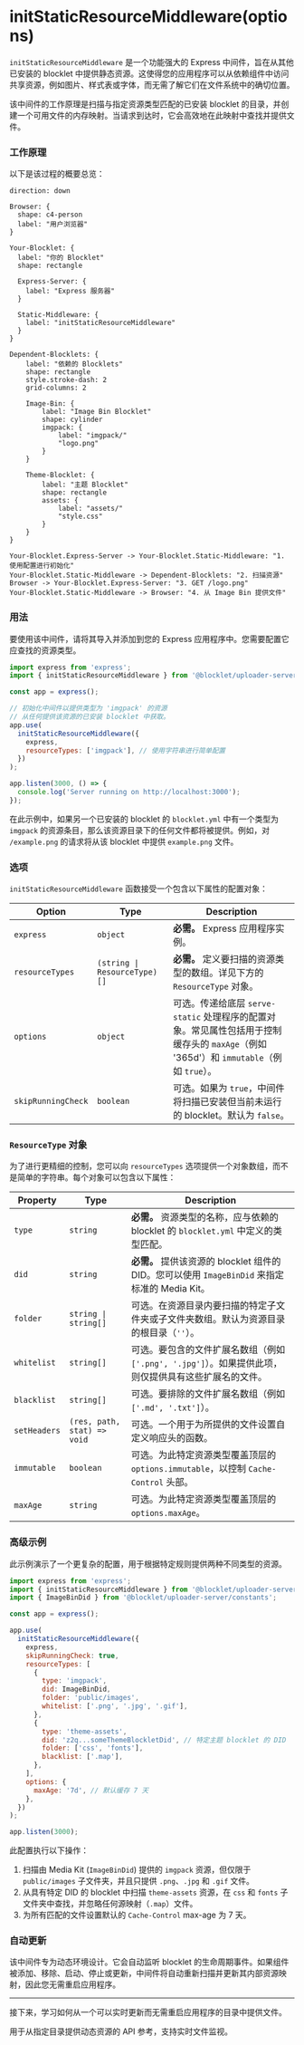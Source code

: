 # initStaticResourceMiddleware(options)

`initStaticResourceMiddleware` 是一个功能强大的 Express 中间件，旨在从其他已安装的 blocklet 中提供静态资源。这使得您的应用程序可以从依赖组件中访问共享资源，例如图片、样式表或字体，而无需了解它们在文件系统中的确切位置。

该中间件的工作原理是扫描与指定资源类型匹配的已安装 blocklet 的目录，并创建一个可用文件的内存映射。当请求到达时，它会高效地在此映射中查找并提供文件。

### 工作原理

以下是该过程的概要总览：

```d2
direction: down

Browser: {
  shape: c4-person
  label: "用户浏览器"
}

Your-Blocklet: {
  label: "你的 Blocklet"
  shape: rectangle

  Express-Server: {
    label: "Express 服务器"
  }

  Static-Middleware: {
    label: "initStaticResourceMiddleware"
  }
}

Dependent-Blocklets: {
    label: "依赖的 Blocklets"
    shape: rectangle
    style.stroke-dash: 2
    grid-columns: 2

    Image-Bin: {
        label: "Image Bin Blocklet"
        shape: cylinder
        imgpack: {
            label: "imgpack/"
            "logo.png"
        }
    }

    Theme-Blocklet: {
        label: "主题 Blocklet"
        shape: rectangle
        assets: {
            label: "assets/"
            "style.css"
        }
    }
}

Your-Blocklet.Express-Server -> Your-Blocklet.Static-Middleware: "1. 使用配置进行初始化"
Your-Blocklet.Static-Middleware -> Dependent-Blocklets: "2. 扫描资源"
Browser -> Your-Blocklet.Express-Server: "3. GET /logo.png"
Your-Blocklet.Static-Middleware -> Browser: "4. 从 Image Bin 提供文件"

```

### 用法

要使用该中间件，请将其导入并添加到您的 Express 应用程序中。您需要配置它应查找的资源类型。

```javascript server.js icon=logos:express
import express from 'express';
import { initStaticResourceMiddleware } from '@blocklet/uploader-server';

const app = express();

// 初始化中间件以提供类型为 'imgpack' 的资源
// 从任何提供该资源的已安装 blocklet 中获取。
app.use(
  initStaticResourceMiddleware({
    express,
    resourceTypes: ['imgpack'], // 使用字符串进行简单配置
  })
);

app.listen(3000, () => {
  console.log('Server running on http://localhost:3000');
});
```

在此示例中，如果另一个已安装的 blocklet 的 `blocklet.yml` 中有一个类型为 `imgpack` 的资源条目，那么该资源目录下的任何文件都将被提供。例如，对 `/example.png` 的请求将从该 blocklet 中提供 `example.png` 文件。

### 选项

`initStaticResourceMiddleware` 函数接受一个包含以下属性的配置对象：

| Option | Type | Description |
| --- | --- | --- |
| `express` | `object` | **必需。** Express 应用程序实例。 |
| `resourceTypes` | `(string \| ResourceType)[]` | **必需。** 定义要扫描的资源类型的数组。详见下方的 `ResourceType` 对象。 |
| `options` | `object` | 可选。传递给底层 `serve-static` 处理程序的配置对象。常见属性包括用于控制缓存头的 `maxAge`（例如 '365d'）和 `immutable`（例如 `true`）。 |
| `skipRunningCheck` | `boolean` | 可选。如果为 `true`，中间件将扫描已安装但当前未运行的 blocklet。默认为 `false`。 |

### `ResourceType` 对象

为了进行更精细的控制，您可以向 `resourceTypes` 选项提供一个对象数组，而不是简单的字符串。每个对象可以包含以下属性：

| Property | Type | Description |
| --- | --- | --- |
| `type` | `string` | **必需。** 资源类型的名称，应与依赖的 blocklet 的 `blocklet.yml` 中定义的类型匹配。 |
| `did` | `string` | **必需。** 提供该资源的 blocklet 组件的 DID。您可以使用 `ImageBinDid` 来指定标准的 Media Kit。 |
| `folder` | `string \| string[]` | 可选。在资源目录内要扫描的特定子文件夹或子文件夹数组。默认为资源目录的根目录（`''`）。 |
| `whitelist` | `string[]` | 可选。要包含的文件扩展名数组（例如 `['.png', '.jpg']`）。如果提供此项，则仅提供具有这些扩展名的文件。 |
| `blacklist` | `string[]` | 可选。要排除的文件扩展名数组（例如 `['.md', '.txt']`）。 |
| `setHeaders` | `(res, path, stat) => void` | 可选。一个用于为所提供的文件设置自定义响应头的函数。 |
| `immutable` | `boolean` | 可选。为此特定资源类型覆盖顶层的 `options.immutable`，以控制 `Cache-Control` 头部。 |
| `maxAge` | `string` | 可选。为此特定资源类型覆盖顶层的 `options.maxAge`。 |

### 高级示例

此示例演示了一个更复杂的配置，用于根据特定规则提供两种不同类型的资源。

```javascript server.js icon=logos:express
import express from 'express';
import { initStaticResourceMiddleware } from '@blocklet/uploader-server';
import { ImageBinDid } from '@blocklet/uploader-server/constants';

const app = express();

app.use(
  initStaticResourceMiddleware({
    express,
    skipRunningCheck: true,
    resourceTypes: [
      {
        type: 'imgpack',
        did: ImageBinDid,
        folder: 'public/images',
        whitelist: ['.png', '.jpg', '.gif'],
      },
      {
        type: 'theme-assets',
        did: 'z2q...someThemeBlockletDid', // 特定主题 blocklet 的 DID
        folder: ['css', 'fonts'],
        blacklist: ['.map'],
      },
    ],
    options: {
      maxAge: '7d', // 默认缓存 7 天
    },
  })
);

app.listen(3000);
```

此配置执行以下操作：
1.  扫描由 Media Kit (`ImageBinDid`) 提供的 `imgpack` 资源，但仅限于 `public/images` 子文件夹，并且只提供 `.png`、`.jpg` 和 `.gif` 文件。
2.  从具有特定 DID 的 blocklet 中扫描 `theme-assets` 资源，在 `css` 和 `fonts` 子文件夹中查找，并忽略任何源映射（`.map`）文件。
3.  为所有匹配的文件设置默认的 `Cache-Control` max-age 为 7 天。

### 自动更新

该中间件专为动态环境设计。它会自动监听 blocklet 的生命周期事件。如果组件被添加、移除、启动、停止或更新，中间件将自动重新扫描并更新其内部资源映射，因此您无需重启应用程序。

---

接下来，学习如何从一个可以实时更新而无需重启应用程序的目录中提供文件。

<x-card data-title="initDynamicResourceMiddleware(options)" data-icon="lucide:file-diff" data-href="/api-reference/uploader-server/dynamic-resource" data-cta="Read More">
用于从指定目录提供动态资源的 API 参考，支持实时文件监视。
</x-card>